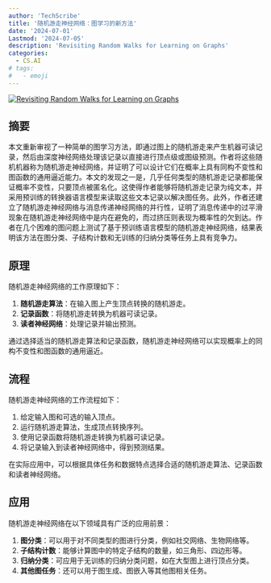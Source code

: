 ```yaml
---
author: 'TechScribe'
title: '随机游走神经网络：图学习的新方法'
date: '2024-07-01'
Lastmod: '2024-07-05'
description: 'Revisiting Random Walks for Learning on Graphs'
categories:
  - CS.AI
# tags:
#   - emoji
---
```


[![Revisiting Random Walks for Learning on Graphs](https://arxiv-research-1301205113.cos.ap-guangzhou.myqcloud.com/images/2407.01214v1.pdf_0.jpg)](https://arxiv.org/abs/2407.01214v1)

## 摘要

本文重新审视了一种简单的图学习方法，即通过图上的随机游走来产生机器可读记录，然后由深度神经网络处理该记录以直接进行顶点级或图级预测。作者将这些随机机器称为随机游走神经网络，并证明了可以设计它们在概率上具有同构不变性和图函数的通用逼近能力。本文的发现之一是，几乎任何类型的随机游走记录都能保证概率不变性，只要顶点被匿名化。这使得作者能够将随机游走记录为纯文本，并采用预训练的转换器语言模型来读取这些文本记录以解决图任务。此外，作者还建立了随机游走神经网络与消息传递神经网络的并行性，证明了消息传递中的过平滑现象在随机游走神经网络中是内在避免的，而过挤压则表现为概率性的欠到达。作者在几个困难的图问题上测试了基于预训练语言模型的随机游走神经网络，结果表明该方法在图分类、子结构计数和无训练的归纳分类等任务上具有竞争力。<!--more-->

## 原理

随机游走神经网络的工作原理如下：
1. **随机游走算法**：在输入图上产生顶点转换的随机游走。
2. **记录函数**：将随机游走转换为机器可读记录。
3. **读者神经网络**：处理记录并输出预测。

通过选择适当的随机游走算法和记录函数，随机游走神经网络可以实现概率上的同构不变性和图函数的通用逼近。

## 流程

随机游走神经网络的工作流程如下：
1. 给定输入图和可选的输入顶点。
2. 运行随机游走算法，生成顶点转换序列。
3. 使用记录函数将随机游走转换为机器可读记录。
4. 将记录输入到读者神经网络中，得到预测结果。

在实际应用中，可以根据具体任务和数据特点选择合适的随机游走算法、记录函数和读者神经网络。

## 应用

随机游走神经网络在以下领域具有广泛的应用前景：
1. **图分类**：可以用于对不同类型的图进行分类，例如社交网络、生物网络等。
2. **子结构计数**：能够计算图中的特定子结构的数量，如三角形、四边形等。
3. **归纳分类**：可应用于无训练的归纳分类问题，如在大型图上进行顶点分类。
4. **其他图任务**：还可以用于图生成、图嵌入等其他图相关任务。